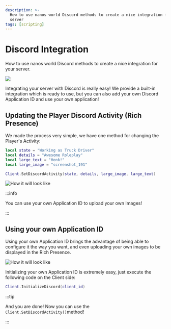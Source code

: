 ```yaml
---
description: >-
  How to use nanos world Discord methods to create a nice integration for your
  server
tags: [scripting]
---
```


# Discord Integration

How to use nanos world Discord methods to create a nice integration for your server.

![](/img/docs/discord.jpg)

Integrating your server with Discord is really easy! We provide a built-in integration which is ready to use, but you can also add your own Discord Application ID and use your own application!

## Updating the Player Discord Activity \(Rich Presence\)

We made the process very simple, we have one method for changing the Player's Activity:

```lua title="Client/Index.lua"
local state = "Working as Truck Driver"
local details = "Awesome Roleplay"
local large_text = "Honk!"
local large_image = "screenshot_191"

Client.SetDiscordActivity(state, details, large_image, large_text)
```

![How it will look like](/img/docs/discord-integration-01.jpg)

:::info

You can use your own Application ID to upload your own Images!

:::

## Using your own Application ID

Using your own Application ID brings the advantage of being able to configure it the way you want, and even uploading your own images to be displayed in the Rich Presence.

![How it will look like](/img/docs/discord-integration-02.jpg)

Initializing your own Application ID is extremely easy, just execute the following code on the Client side:

```lua title="Client/Index.lua"
Client.InitializeDiscord(client_id)
```

:::tip

And you are done! Now you can use the `Client.SetDiscordActivity()`method!

:::
